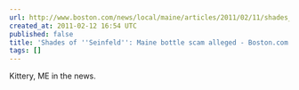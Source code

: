 ```yaml
---
url: http://www.boston.com/news/local/maine/articles/2011/02/11/shades_of_seinfeld_maine_bottle_scam_alleged/?p1=Local_Links#
created_at: 2011-02-12 16:54 UTC
published: false
title: 'Shades of ''Seinfeld'': Maine bottle scam alleged - Boston.com'
tags: []
---
```


Kittery, ME in the news.
